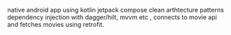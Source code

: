 native android app using kotlin jetpack compose clean arthtecture patterns dependency injection with dagger/hilt, mvvm etc , connects to movie api and fetches movies using retrofit.
